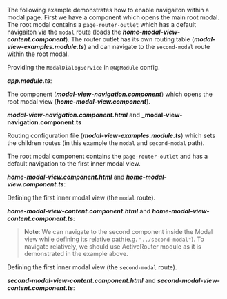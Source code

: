 The following example demonstrates how to enable navigaiton within a modal page. First we have a component which opens the main root modal. The root modal contains a `page-router-outlet` which has a default navigaiton via the `modal` route (loads the **_home-modal-view-content.component_**). The router outlet has its own routing table (**_modal-view-examples.module.ts_**) and can navigate to the `second-modal` route within the root modal.

Providing the `ModalDialogService` in `@NgModule` config.

**_app.module.ts_**:

<snippet id='ngmodule-config'/>

The component (**_modal-view-navigation.component_**) which opens the root modal view (**_home-modal-view.component_**).

**_modal-view-navigation.component.html_** and **_modal-view-navigation.component.ts**

<snippet id='opening-modal-view-html'/>
<snippet id='opening-modal-view'/>

Routing configuration file (**_modal-view-examples.module.ts_**) which sets the children routes (in this example the `modal` and `second-modal` path).

<snippet id='modal-view-routes'/>

The root modal component contains the `page-router-outlet` and has a default navigation to the first inner modal view.

**_home-modal-view.component.html_** and **_home-modal-view.component.ts_**:

<snippet id='main-modal-view'/>
<snippet id='main-modal-view-code'/>

Defining the first inner modal view (the `modal` route).

**_home-modal-view-content.component.html_** and **_home-modal-view-content.component.ts_**:

<snippet id='first-modal-view'/>
<snippet id='first-modal-view-code'/>

> **Note**: We can navigate to the second component inside the Modal view while defining its relative path(e.g. `"../second-modal"`). To navigate relatively, we should use ActiveRouter module as it is demonstrated in the example above.

Defining the first inner modal view (the `second-modal` route).

**_second-modal-view-content.component.html_** and **_second-modal-view-content.component.ts_**:

<snippet id='second-modal-view'/>
<snippet id='second-modal-view-code'/>
